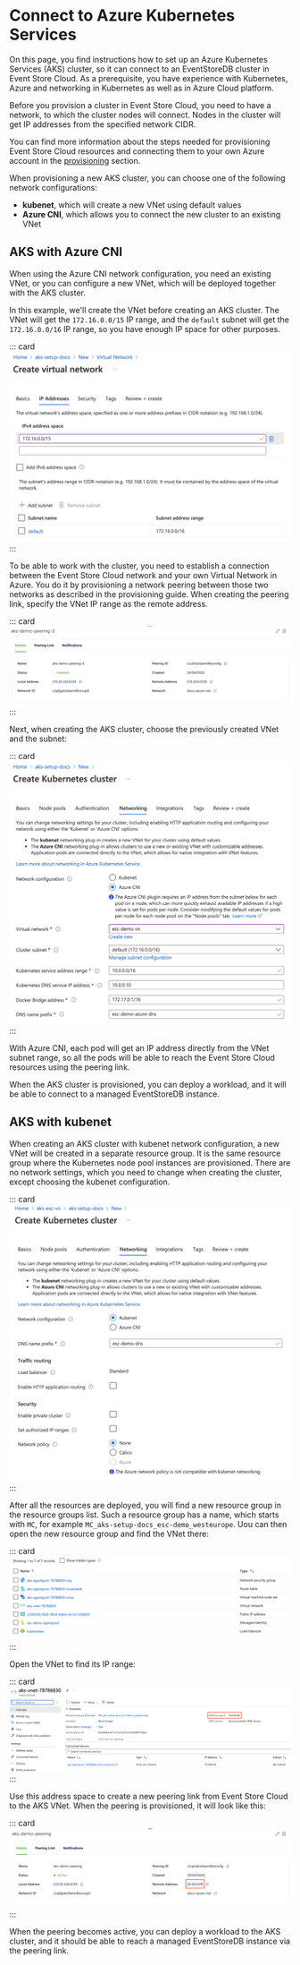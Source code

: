 # Connect to Azure Kubernetes Services

On this page, you find instructions how to set up an Azure Kubernetes Services (AKS) cluster, so it can connect to an EventStoreDB cluster in Event Store Cloud. As a prerequisite, you have experience with Kubernetes, Azure and networking in Kubernetes as well as in Azure Cloud platform.

Before you provision a cluster in Event Store Cloud, you need to have a network, to which the cluster nodes will connect. Nodes in the cluster will get IP addresses from the specified network CIDR.

You can find more information about the steps needed for provisioning Event Store Cloud resources and connecting them to your own Azure account in the [provisioning](../../provision/azure) section.

When provisioning a new AKS cluster, you can choose one of the following network configurations:
- **kubenet**, which will create a new VNet using default values
- **Azure CNI**, which allows you to connect the new cluster to an existing VNet

## AKS with Azure CNI

When using the Azure CNI network configuration, you need an existing VNet, or you can configure a new VNet, which will be deployed together with the AKS cluster.

In this example, we'll create the VNet before creating an AKS cluster. The VNet will get the `172.16.0.0/15` IP range, and the `default` subnet will get the `172.16.0.0/16` IP range, so you have enough IP space for other purposes.

::: card
![Create a VNet](./images/aks-1.png)
:::

To be able to work with the cluster, you need to establish a connection between the Event Store Cloud network and your own Virtual Network in Azure. You do it by provisioning a network peering between those two networks as described in the provisioning guide. When creating the peering link, specify the VNet IP range as the remote address.

::: card
![Peering](./images/aks-2.png)
:::

Next, when creating the AKS cluster, choose the previously created VNet and the subnet:

::: card
![AKS networking](./images/aks-3.png)
:::

With Azure CNI, each pod will get an IP address directly from the VNet subnet range, so all the pods will be able to reach the Event Store Cloud resources using the peering link.

When the AKS cluster is provisioned, you can deploy a workload, and it will be able to connect to a managed EventStoreDB instance.

## AKS with kubenet

When creating an AKS cluster with kubenet network configuration, a new VNet will be created in a separate resource group. It is the same resource group where the Kubernetes node pool instances are provisioned. There are no network settings, which you need to change when creating the cluster, except choosing the kubenet configuration.

::: card
![AKS with kubenet](./images/aks-5.png)
:::

After all the resources are deployed, you will find a new resource group in the resource groups list. Such a resource group has a name, which starts with `MC`, for example `MC_aks-setup-docs_esc-demo_westeurope`. Uou can then open the new resource group and find the VNet there:

::: card
![Resource group](./images/aks-4.png)
:::

Open the VNet to find its IP range:

::: card
![Default VNet](./images/aks-6.png)
:::

Use this address space to create a new peering link from Event Store Cloud to the AKS VNet.  When the peering is provisioned, it will look like this:

::: card
![Peering](./images/aks-7.png)
:::

When the peering becomes active, you can deploy a workload to the AKS cluster, and it should be able to reach a managed EventStoreDB instance via the peering link.

